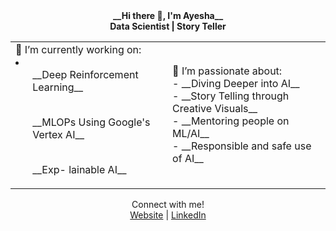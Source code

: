 <div align="center">
 <b>__Hi there 👋, I'm Ayesha__</b> </br>
 <b> Data Scientist | Story Teller </b></br>
</div>
<div align="center">
<table style="border:none; border-collapse:collapse; cellspacing:0; cellpadding:0">
<tr>
<td>🔭 I’m currently working on: </br>
 <li>
  <ul> __Deep Reinforcement Learning__ </ul> </br>
 <ul> __MLOPs Using Google's Vertex AI__ </ul> </br>
 <ul> __Exp- lainable AI__ </ul></li></td>

<td>🌱 I’m passionate about: </br>
- __Diving Deeper into AI__ </br>
- __Story Telling through Creative Visuals__ </br>
- __Mentoring people on ML/AI__ </br>
- __Responsible and safe use of AI__ </td>
</tr>
</table>
</div>
<div align="center">
  Connect with me!<br>
  <a href="https://ayeshanasim.github.io">Website</a> | <a href="https://www.linkedin.com/in/ayesha-nasim-b31819b5/">LinkedIn</a>
</div>
